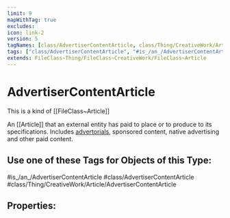 ```yaml
---
limit: 9
mapWithTag: true
excludes:
icon: link-2
version: 5
tagNames: [class/AdvertiserContentArticle, class/Thing/CreativeWork/Article/AdvertiserContentArticle, is_an_/AdvertiserContentArticle, schema-org/AdvertiserContentArticle]
tags: ["class/AdvertiserContentArticle", "#is_/an_/AdvertiserContentArticle", "class/Thing/CreativeWork/Article/AdvertiserContentArticle"]
extends: FileClass~Thing/FileClass~CreativeWork/FileClass~Article
---
```


# AdvertiserContentArticle
This is a kind of [[FileClass~Article]]

An [[Article]] that an external entity has paid to place or to produce to its specifications. Includes [advertorials](https://en.wikipedia.org/wiki/Advertorial), sponsored content, native advertising and other paid content.


## Use one of these Tags for Objects of this Type:

#is_/an_/AdvertiserContentArticle
#class/AdvertiserContentArticle
#class/Thing/CreativeWork/Article/AdvertiserContentArticle

## Properties:


